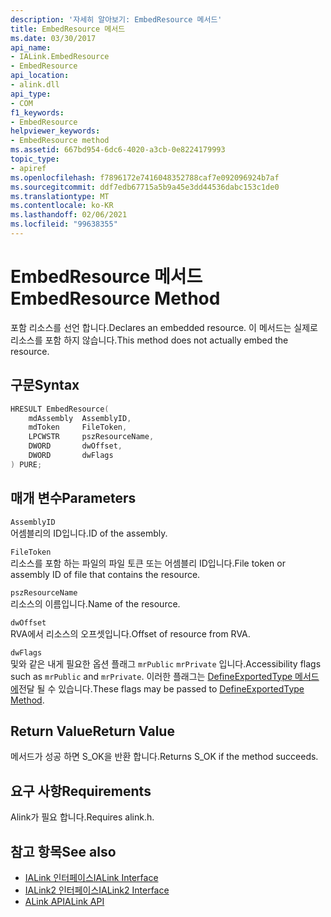 ```yaml
---
description: '자세히 알아보기: EmbedResource 메서드'
title: EmbedResource 메서드
ms.date: 03/30/2017
api_name:
- IALink.EmbedResource
- EmbedResource
api_location:
- alink.dll
api_type:
- COM
f1_keywords:
- EmbedResource
helpviewer_keywords:
- EmbedResource method
ms.assetid: 667bd954-6dc6-4020-a3cb-0e8224179993
topic_type:
- apiref
ms.openlocfilehash: f7896172e7416048352788caf7e092096924b7af
ms.sourcegitcommit: ddf7edb67715a5b9a45e3dd44536dabc153c1de0
ms.translationtype: MT
ms.contentlocale: ko-KR
ms.lasthandoff: 02/06/2021
ms.locfileid: "99638355"
---
```

# <a name="embedresource-method"></a><span data-ttu-id="7b3ab-103">EmbedResource 메서드</span><span class="sxs-lookup"><span data-stu-id="7b3ab-103">EmbedResource Method</span></span>

<span data-ttu-id="7b3ab-104">포함 리소스를 선언 합니다.</span><span class="sxs-lookup"><span data-stu-id="7b3ab-104">Declares an embedded resource.</span></span> <span data-ttu-id="7b3ab-105">이 메서드는 실제로 리소스를 포함 하지 않습니다.</span><span class="sxs-lookup"><span data-stu-id="7b3ab-105">This method does not actually embed the resource.</span></span>  
  
## <a name="syntax"></a><span data-ttu-id="7b3ab-106">구문</span><span class="sxs-lookup"><span data-stu-id="7b3ab-106">Syntax</span></span>  
  
```cpp  
HRESULT EmbedResource(  
    mdAssembly  AssemblyID,  
    mdToken     FileToken,  
    LPCWSTR     pszResourceName,  
    DWORD       dwOffset,  
    DWORD       dwFlags  
) PURE;  
```  
  
## <a name="parameters"></a><span data-ttu-id="7b3ab-107">매개 변수</span><span class="sxs-lookup"><span data-stu-id="7b3ab-107">Parameters</span></span>  

 `AssemblyID`  
 <span data-ttu-id="7b3ab-108">어셈블리의 ID입니다.</span><span class="sxs-lookup"><span data-stu-id="7b3ab-108">ID of the assembly.</span></span>  
  
 `FileToken`  
 <span data-ttu-id="7b3ab-109">리소스를 포함 하는 파일의 파일 토큰 또는 어셈블리 ID입니다.</span><span class="sxs-lookup"><span data-stu-id="7b3ab-109">File token or assembly ID of file that contains the resource.</span></span>  
  
 `pszResourceName`  
 <span data-ttu-id="7b3ab-110">리소스의 이름입니다.</span><span class="sxs-lookup"><span data-stu-id="7b3ab-110">Name of the resource.</span></span>  
  
 `dwOffset`  
 <span data-ttu-id="7b3ab-111">RVA에서 리소스의 오프셋입니다.</span><span class="sxs-lookup"><span data-stu-id="7b3ab-111">Offset of resource from RVA.</span></span>  
  
 `dwFlags`  
 <span data-ttu-id="7b3ab-112">및와 같은 내게 필요한 옵션 플래그 `mrPublic` `mrPrivate` 입니다.</span><span class="sxs-lookup"><span data-stu-id="7b3ab-112">Accessibility flags such as `mrPublic` and `mrPrivate`.</span></span> <span data-ttu-id="7b3ab-113">이러한 플래그는 [DefineExportedType 메서드에](../metadata/imetadataassemblyemit-defineexportedtype-method.md)전달 될 수 있습니다.</span><span class="sxs-lookup"><span data-stu-id="7b3ab-113">These flags may be passed to [DefineExportedType Method](../metadata/imetadataassemblyemit-defineexportedtype-method.md).</span></span>  
  
## <a name="return-value"></a><span data-ttu-id="7b3ab-114">Return Value</span><span class="sxs-lookup"><span data-stu-id="7b3ab-114">Return Value</span></span>  

 <span data-ttu-id="7b3ab-115">메서드가 성공 하면 S_OK을 반환 합니다.</span><span class="sxs-lookup"><span data-stu-id="7b3ab-115">Returns S_OK if the method succeeds.</span></span>  
  
## <a name="requirements"></a><span data-ttu-id="7b3ab-116">요구 사항</span><span class="sxs-lookup"><span data-stu-id="7b3ab-116">Requirements</span></span>  

 <span data-ttu-id="7b3ab-117">Alink가 필요 합니다.</span><span class="sxs-lookup"><span data-stu-id="7b3ab-117">Requires alink.h.</span></span>  
  
## <a name="see-also"></a><span data-ttu-id="7b3ab-118">참고 항목</span><span class="sxs-lookup"><span data-stu-id="7b3ab-118">See also</span></span>

- [<span data-ttu-id="7b3ab-119">IALink 인터페이스</span><span class="sxs-lookup"><span data-stu-id="7b3ab-119">IALink Interface</span></span>](ialink-interface.md)
- [<span data-ttu-id="7b3ab-120">IALink2 인터페이스</span><span class="sxs-lookup"><span data-stu-id="7b3ab-120">IALink2 Interface</span></span>](ialink2-interface.md)
- [<span data-ttu-id="7b3ab-121">ALink API</span><span class="sxs-lookup"><span data-stu-id="7b3ab-121">ALink API</span></span>](index.md)
